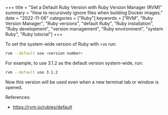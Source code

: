 +++
title = "Set a Default Ruby Version with Ruby Version Manager (RVM)"
summary = "How to recursively ignore files when building Docker images."
date = "2022-11-06"
categories = ["Ruby"]
keywords = ["RVM", "Ruby Version Manager", "Ruby versions", "default Ruby", "Ruby installation", "Ruby development", "version management", "Ruby environment", "system Ruby", "Ruby tutorial"]
+++

To set the system-wide version of Ruby with `rvm` run:

```bash
rvm --default use <version number>
```

For example, to use 3.1.2 as the default version system-wide, run:

```bash
rvm --default use 3.1.2
```

Now this version will be used even when a new terminal tab or window is opened.

References:

-  https://rvm.io/rubies/default
